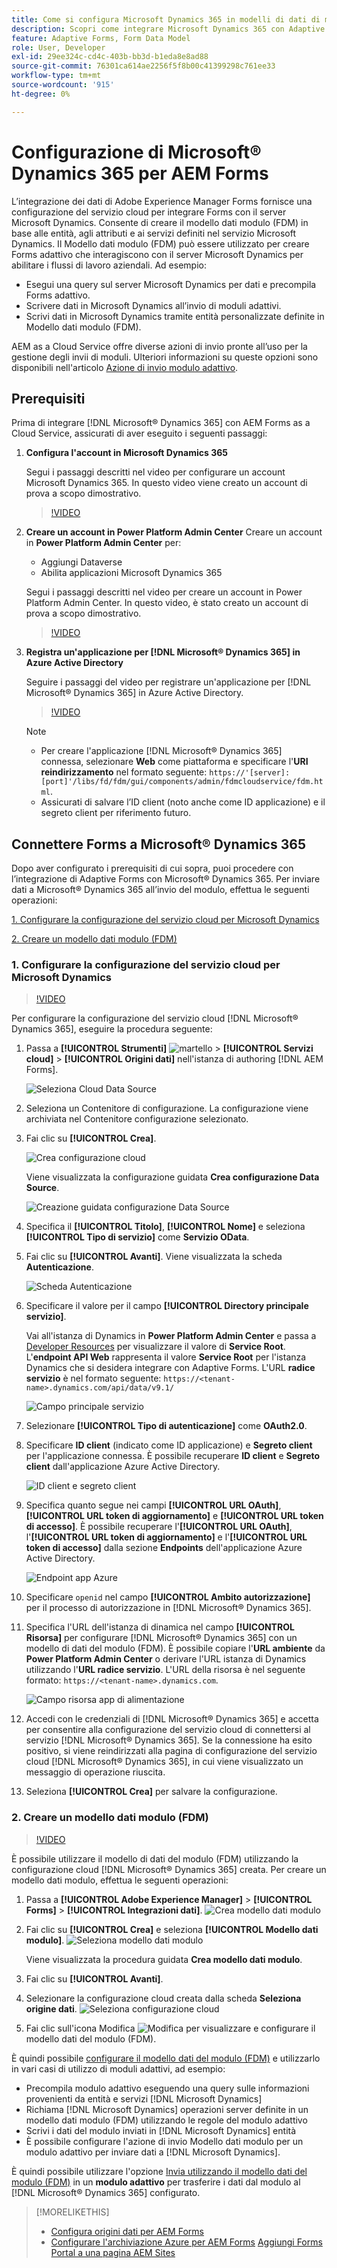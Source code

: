 ```yaml
---
title: Come si configura Microsoft Dynamics 365 in modelli di dati di moduli preconfigurati per Adaptive Forms?
description: Scopri come integrare Microsoft Dynamics 365 con Adaptive Forms.
feature: Adaptive Forms, Form Data Model
role: User, Developer
exl-id: 29ee324c-cd4c-403b-bb3d-b1eda8e8ad88
source-git-commit: 76301ca614ae2256f5f8b00c41399298c761ee33
workflow-type: tm+mt
source-wordcount: '915'
ht-degree: 0%

---
```



# Configurazione di Microsoft® Dynamics 365 per AEM Forms

L’integrazione dei dati di Adobe Experience Manager Forms fornisce una configurazione del servizio cloud per integrare Forms con il server Microsoft Dynamics. Consente di creare il modello dati modulo (FDM) in base alle entità, agli attributi e ai servizi definiti nel servizio Microsoft Dynamics. Il Modello dati modulo (FDM) può essere utilizzato per creare Forms adattivo che interagiscono con il server Microsoft Dynamics per abilitare i flussi di lavoro aziendali. Ad esempio:
* Esegui una query sul server Microsoft Dynamics per dati e precompila Forms adattivo.
* Scrivere dati in Microsoft Dynamics all’invio di moduli adattivi.
* Scrivi dati in Microsoft Dynamics tramite entità personalizzate definite in Modello dati modulo (FDM).

AEM as a Cloud Service offre diverse azioni di invio pronte all’uso per la gestione degli invii di moduli. Ulteriori informazioni su queste opzioni sono disponibili nell&#39;articolo [Azione di invio modulo adattivo](/help/forms/configure-submit-actions-core-components.md).

<!-- 
[[!DNL Experience Manager Forms] Data Integration](data-integration.md) provides [!DNL Microsoft&reg; Dynamics 365] Cloud Services to integrate Adaptive Forms with out of the box Form Data Model (FDM). The Adaptive Forms can then interact with [!DNL Microsoft&reg; Dynamics 365] servers to enable business workflows. For example:

* Write data into [!DNL Microsoft&reg; Dynamics 365] on Adaptive Form submission.
* Write data in [!DNL Microsoft&reg; Dynamics 365] through custom entities defined in Form Data Model (FDM) and conversely.
* Query [!DNL Microsoft&reg; Dynamics 365]server for data and prepopulate Adaptive Forms.
* Read data from [!DNL Microsoft&reg; Dynamics 365] server.

[!DNL Microsoft&reg; Dynamics 365] cloud services and Form Data Model (FDM) are available out of the box on the [!DNL AEM Forms] Server after you [set up a development project for Forms based on Experience Manager archetype](setup-local-development-environment.md#forms-cloud-service-local-development-environment).

>[!NOTE]
>
>Microsoft&reg; Dynamics 365 cloud services and Form Data Model (FDM) are available out of the box only if you set up an [!DNL Experience Manager Forms] as a [!DNL Cloud Service] project based on [AEM Archetype 30](https://github.com/adobe/aem-project-archetype/releases/tag/aem-project-archetype-30) or later.-->

## Prerequisiti

Prima di integrare [!DNL Microsoft® Dynamics 365] con AEM Forms as a Cloud Service, assicurati di aver eseguito i seguenti passaggi:


1. **Configura l&#39;account in Microsoft Dynamics 365**

   Segui i passaggi descritti nel video per configurare un account Microsoft Dynamics 365. In questo video viene creato un account di prova a scopo dimostrativo.

   >[!VIDEO](https://video.tv.adobe.com/v/3444389/)

1. **Creare un account in Power Platform Admin Center**
Creare un account in **Power Platform Admin Center** per:
   * Aggiungi Dataverse
   * Abilita applicazioni Microsoft Dynamics 365

   Segui i passaggi descritti nel video per creare un account in Power Platform Admin Center. In questo video, è stato creato un account di prova a scopo dimostrativo.

   >[!VIDEO](https://video.tv.adobe.com/v/3444388)

1. **Registra un&#39;applicazione per [!DNL Microsoft® Dynamics 365] in Azure Active Directory**

   Seguire i passaggi del video per registrare un&#39;applicazione per [!DNL Microsoft® Dynamics 365] in Azure Active Directory.

   >[!VIDEO](https://video.tv.adobe.com/v/3444369/dynamics365integration-microsoftdynamics-apiaccess-azuread-appregistration)

   >[!NOTE]
   >
   > * Per creare l&#39;applicazione [!DNL Microsoft® Dynamics 365] connessa, selezionare **Web** come piattaforma e specificare l&#39;**URI reindirizzamento** nel formato seguente: `https://'[server]:[port]'/libs/fd/fdm/gui/components/admin/fdmcloudservice/fdm.html`.
   > * Assicurati di salvare l’ID client (noto anche come ID applicazione) e il segreto client per riferimento futuro.

## Connettere Forms a Microsoft® Dynamics 365

Dopo aver configurato i prerequisiti di cui sopra, puoi procedere con l’integrazione di Adaptive Forms con Microsoft® Dynamics 365. Per inviare dati a Microsoft® Dynamics 365 all’invio del modulo, effettua le seguenti operazioni:

[1. Configurare la configurazione del servizio cloud per Microsoft Dynamics](#1-configure-cloud-service-configuration-for-microsoft-dynamics)

[2. Creare un modello dati modulo (FDM)](#2-create-form-data-model-fdm)

### 1. Configurare la configurazione del servizio cloud per Microsoft Dynamics

>[!VIDEO](https://video.tv.adobe.com/v/3444370/cloudconfiguration-dataintegration-adobeexperiencemanager-aemforms-microsoftdynamics)

Per configurare la configurazione del servizio cloud [!DNL Microsoft® Dynamics 365], eseguire la procedura seguente:

1. Passa a **[!UICONTROL Strumenti]** ![martello](assets/hammer.png) > **[!UICONTROL Servizi cloud]** > **[!UICONTROL Origini dati]** nell&#39;istanza di authoring [!DNL AEM Forms].

   ![Seleziona Cloud Data Source](/help/forms/assets/dynamics-data-source.png)
1. Seleziona un Contenitore di configurazione. La configurazione viene archiviata nel Contenitore configurazione selezionato.
1. Fai clic su **[!UICONTROL Crea]**.

   ![Crea configurazione cloud](/help/forms/assets/dynamics-select-configuration.png)

   Viene visualizzata la configurazione guidata **Crea configurazione Data Source**.

   ![Creazione guidata configurazione Data Source](/help/forms/assets/dynamics-create-data-configuration.png)

1. Specifica il **[!UICONTROL Titolo]**, **[!UICONTROL Nome]** e seleziona **[!UICONTROL Tipo di servizio]** come **Servizio OData**.
1. Fai clic su **[!UICONTROL Avanti]**. Viene visualizzata la scheda **Autenticazione**.

   ![Scheda Autenticazione](/help/forms/assets/dynamics-authentication-tab.png)

1. Specificare il valore per il campo **[!UICONTROL Directory principale servizio]**.

   Vai all&#39;istanza di Dynamics in **Power Platform Admin Center** e passa a [Developer Resources](https://docs.microsoft.com/en-us/powerapps/developer/data-platform/view-download-developer-resources) per visualizzare il valore di **Service Root**. L&#39;**endpoint API Web** rappresenta il valore **Service Root** per l&#39;istanza Dynamics che si desidera integrare con Adaptive Forms. L&#39;URL **radice servizio** è nel formato seguente: `https://<tenant-name>.dynamics.com/api/data/v9.1/`

   ![Campo principale servizio](/help/forms/assets/dynamics-service-root.png)

1. Selezionare **[!UICONTROL Tipo di autenticazione]** come **OAuth2.0**.
1. Specificare **ID client** (indicato come ID applicazione) e **Segreto client** per l&#39;applicazione connessa.
È possibile recuperare **ID client** e **Segreto client** dall&#39;applicazione Azure Active Directory.

   ![ID client e segreto client](/help/forms/assets/dynamics-azure-app-resgistration.png)

1. Specifica quanto segue nei campi **[!UICONTROL URL OAuth]**, **[!UICONTROL URL token di aggiornamento]** e **[!UICONTROL URL token di accesso]**.
È possibile recuperare l&#39;**[!UICONTROL URL OAuth]**, l&#39;**[!UICONTROL URL token di aggiornamento]** e l&#39;**[!UICONTROL URL token di accesso]** dalla sezione **Endpoints** dell&#39;applicazione Azure Active Directory.

   ![Endpoint app Azure](/help/forms/assets/dynamics-azure-app-endpoints.png)

1. Specificare `openid` nel campo **[!UICONTROL Ambito autorizzazione]** per il processo di autorizzazione in [!DNL Microsoft® Dynamics 365].
1. Specifica l&#39;URL dell&#39;istanza di dinamica nel campo **[!UICONTROL Risorsa]** per configurare [!DNL Microsoft® Dynamics 365] con un modello di dati del modulo (FDM).
È possibile copiare l&#39;**URL ambiente** da **Power Platform Admin Center** o derivare l&#39;URL istanza di Dynamics utilizzando l&#39;**URL radice servizio**. L&#39;URL della risorsa è nel seguente formato: `https://<tenant-name>.dynamics.com`.

   ![Campo risorsa app di alimentazione](/help/forms/assets/dynamics-resource-field.png)

1. Accedi con le credenziali di [!DNL Microsoft® Dynamics 365] e accetta per consentire alla configurazione del servizio cloud di connettersi al servizio [!DNL Microsoft® Dynamics 365]. Se la connessione ha esito positivo, si viene reindirizzati alla pagina di configurazione del servizio cloud [!DNL Microsoft® Dynamics 365], in cui viene visualizzato un messaggio di operazione riuscita.
1. Seleziona **[!UICONTROL Crea]** per salvare la configurazione.

### 2. Creare un modello dati modulo (FDM)

>[!VIDEO](https://video.tv.adobe.com/v/3444367/aemforms-adobeexperiencemanager-formdatamodel--dataintegration-digitalforms)

È possibile utilizzare il modello di dati del modulo (FDM) utilizzando la configurazione cloud [!DNL Microsoft® Dynamics 365] creata. Per creare un modello dati modulo, effettua le seguenti operazioni:

1. Passa a **[!UICONTROL Adobe Experience Manager]** > **[!UICONTROL Forms]** > **[!UICONTROL Integrazioni dati]**.
   ![Crea modello dati modulo](/help/forms/assets/dynamics-create-fdm.png)

1. Fai clic su **[!UICONTROL Crea]** e seleziona **[!UICONTROL Modello dati modulo]**.
   ![Seleziona modello dati modulo](/help/forms/assets/dynamics-select-fdm.png)

   Viene visualizzata la procedura guidata **Crea modello dati modulo**.
1. Fai clic su **[!UICONTROL Avanti]**.
1. Selezionare la configurazione cloud creata dalla scheda **Seleziona origine dati**.
   ![Seleziona configurazione cloud](/help/forms/assets/dynamics-select-cloud-config.png)

1. Fai clic sull&#39;icona Modifica ![Modifica](assets/edit.png) per visualizzare e configurare il modello dati del modulo (FDM).

È quindi possibile [configurare il modello dati del modulo (FDM)](/help/forms/work-with-form-data-model.md#configure-services) e utilizzarlo in vari casi di utilizzo di moduli adattivi, ad esempio:

* Precompila modulo adattivo eseguendo una query sulle informazioni provenienti da entità e servizi [!DNL Microsoft Dynamics]
* Richiama [!DNL Microsoft Dynamics] operazioni server definite in un modello dati modulo (FDM) utilizzando le regole del modulo adattivo
* Scrivi i dati del modulo inviati in [!DNL Microsoft Dynamics] entità
* È possibile configurare l&#39;azione di invio Modello dati modulo per un modulo adattivo per inviare dati a [!DNL Microsoft Dynamics].

È quindi possibile utilizzare l&#39;opzione [Invia utilizzando il modello dati del modulo (FDM)](/help/forms/using-form-data-model.md) in un **modulo adattivo** per trasferire i dati dal modulo al [!DNL Microsoft® Dynamics 365] configurato.


>[!MORELIKETHIS]
>
>* [Configura origini dati per AEM Forms](/help/forms/configure-data-sources.md)
>* [Configurare l&#39;archiviazione Azure per AEM Forms](/help/forms/configure-azure-storage.md)
>  [Aggiungi Forms Portal a una pagina AEM Sites](/help/forms/configure-forms-portal.md)
